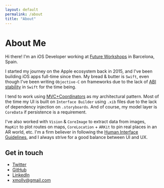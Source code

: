 ```yaml
---
layout: default
permalink: /about
title: "About"
---
```

# About Me
Hi there! I'm an iOS Developer working at [Future Workshops](https://www.futureworkshops.com) in Barcelona, Spain.

I started my journey on the Apple ecosystem back in 2015, and I've been building iOS apps full-time since then. My bread & butter is `Swift`, even though I've been writing `Objective-C` on frameworks due to the lack of [ABI stability](https://swift.org/abi-stability) in `Swift` for the time being.

I tend to work using [MVC+Coordinators](http://khanlou.com/2015/01/the-coordinator/) as my architectural pattern. Most of the time my UI is built on `Interface Builder` using `.xib` files due to the lack of dependency injection on `.storyboards`. And of course, my model layer is `CoreData` if persistence is a requirement.

I've also worked with `Vision` & `CoreImage` to extract data from images, `MapKit` to plot routes on maps, `CoreLocation` + `ARKit` to pin real places in an AR world, etc. I'm a firm believer in following the [Human Interface Guidelines](https://developer.apple.com/design/human-interface-guidelines/ios/overview/themes/), and I always strive for a good balance between UI and UX.

## Get in touch
- [Twitter](https://twitter.com/xmollv)
- [GitHub](https://github.com/xmollv)
- [LinkedIn](https://www.linkedin.com/in/xmollv)
- [xmollv@gmail.com](mailto:xmollv@gmail.com)
